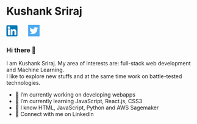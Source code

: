 # Kushank Sriraj

[![linkedin-logo](linkedin-logo.png)](https://www.linkedin.com/in/kushank-sriraj/)&nbsp;&nbsp;&nbsp;&nbsp;&nbsp;&nbsp;
[![twitter-logo](twitter-logo.png)](https://twitter.com/KushankSriraj)

### Hi there 👋

I am Kushank Sriraj. My area of interests are: full-stack web development and Machine Learning.    
I like to explore new stuffs and at the same time work on battle-tested technologies.

- 🔭 I’m currently working on developing webapps
- 🌱 I’m currently learning JavaScript, React.js, CSS3
- 🔨 I know HTML, JavaScript, Python and AWS Sagemaker
- 📲 Connect with me on LinkedIn
